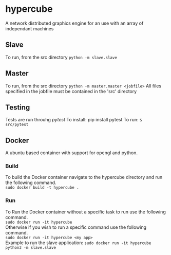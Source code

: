 # hypercube
A network distributed graphics engine for an use with an array of independant machines

## Slave
To run, from the src directory `python -m slave.slave`

## Master
To run, from the src directory `python -m master.master <jobfile>`
All files specified in the jobfile must be contained in the 'src' directory

## Testing
Tests are run throuhg *pytest*
To install: pip install pytest
To run: `$ src/pytest`

## Docker  
A ubuntu based container with support for opengl and python.
### Build  
To build the Docker container navigate to the hypercube directory and run the following command.  
`sudo docker build -t hypercube .`  

### Run  
To Run the Docker container without a specific task to run use the following command.  
`sudo docker run -it hypercube`  
Otherwise if you wish to run a specific command use the following command.  
`sudo docker run -it hypercube <my app>`  
Example to run the slave application: `sudo docker run -it hypercube python3 -m slave.slave`  

